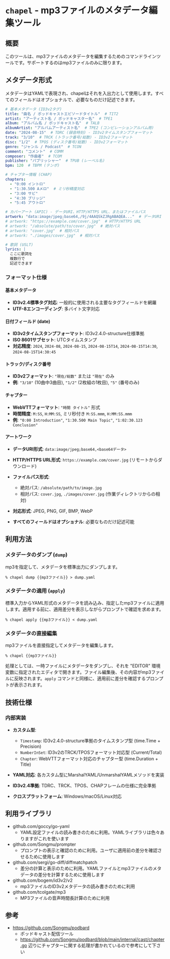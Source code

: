 # `chapel` - mp3ファイルのメタデータ編集ツール

## 概要

このツールは、mp3ファイルのメタデータを編集するためのコマンドラインツールです。サポートするのはmp3ファイルのみに限ります。

## メタデータ形式

メタデータはYAMLで表現され、chapelはそれを入出力として使用します。すべてのフィールドはオプショナルで、必要なものだけ記述できます。

```yaml
# 基本メタデータ (ID3v2タグ)
title: "曲名 / ポッドキャストエピソードタイトル"  # TIT2
artist: "アーティスト名 / ポッドキャスター名"  # TPE1
album: "アルバム名 / ポッドキャスト名"  # TALB
albumArtist: "アルバムアーティスト名"  # TPE2 (コンピレーションアルバム用)
date: "2024-08-15"  # TDRC (録音時刻) - ID3v2タイムスタンプフォーマット
track: "3/10"  # TRCK (トラック番号/総数) - ID3v2フォーマット
disc: "1/2"  # TPOS (ディスク番号/総数) - ID3v2フォーマット
genre: "ジャンル / Podcast"  # TCON
comment: "コメント"  # COMM
composer: "作曲者"  # TCOM
publisher: "パブリッシャー"  # TPUB (レーベル名)
bpm: 120  # TBPM (テンポ)

# チャプター情報 (CHAP)
chapters:
  - "0:00 イントロ"
  - "1:30.500 Aメロ"  # ミリ秒精度対応
  - "3:00 サビ"
  - "4:30 ブリッジ"
  - "5:45 アウトロ"

# カバーアート (APIC) - データURI、HTTP/HTTPS URL、またはファイルパス
artwork: "data:image/jpeg;base64,/9j/4AAQSkZJRgABAQEA..."  # データURI
# artwork: "https://example.com/cover.jpg"  # HTTP/HTTPS URL
# artwork: "/absolute/path/to/cover.jpg"  # 絶対パス
# artwork: "cover.jpg"  # 相対パス
# artwork: "./images/cover.jpg"  # 相対パス

# 歌詞 (USLT)
lyrics: |
  ここに歌詞を
  複数行で
  記述できます
```

### フォーマット仕様

#### 基本メタデータ
- **ID3v2.4標準タグ対応**: 一般的に使用される主要なタグフィールドを網羅
- **UTF-8エンコーディング**: 多バイト文字対応

#### 日付フィールド (date)
- **ID3v2タイムスタンプフォーマット**: ID3v2.4.0-structure仕様準拠
- **ISO 8601サブセット**: UTCタイムスタンプ
- **対応精度**: `2024`, `2024-08`, `2024-08-15`, `2024-08-15T14`, `2024-08-15T14:30`, `2024-08-15T14:30:45`

#### トラック/ディスク番号
- **ID3v2フォーマット**: `"現在/総数"` または `"現在"` のみ
- **例**: `"3/10"` (10曲中3曲目), `"1/2"` (2枚組の1枚目), `"5"` (番号のみ)

#### チャプター
- **WebVTTフォーマット**: `"時間 タイトル"` 形式
- **時間精度**: `M:SS`, `H:MM:SS`, ミリ秒付き `M:SS.mmm`, `H:MM:SS.mmm`
- **例**: `"0:00 Introduction"`, `"1:30.500 Main Topic"`, `"1:02:30.123 Conclusion"`

#### アートワーク
- **データURI形式**: `data:image/jpeg;base64,<base64データ>`
- **HTTP/HTTPS URL形式**: `https://example.com/cover.jpg` (リモートからダウンロード)
- **ファイルパス形式**:
  - 絶対パス: `/absolute/path/to/image.jpg`
  - 相対パス: `cover.jpg`, `./images/cover.jpg` (作業ディレクトリからの相対)
- **対応形式**: JPEG, PNG, GIF, BMP, WebP

- **すべてのフィールドはオプショナル**: 必要なものだけ記述可能

## 利用方法

### メタデータのダンプ (`dump`)

mp3を指定して、メタデータを標準出力にダンプします。

```console
% chapel dump {{mp3ファイル}} > dump.yaml
```

### メタデータの適用 (`apply`)

標準入力からYAML形式のメタデータを読み込み、指定したmp3ファイルに適用します。適用する前に、適用差分を表示しながらプロンプトで確認を求めます。

```console
% chapel apply {{mp3ファイル}} < dump.yaml
```

### メタデータの直接編集

mp3ファイルを直接指定してメタデータを編集します。

```console
% chapel {{mp3ファイル}}
```

処理としては、一時ファイルにメタデータをダンプし、それを "EDITOR" 環境変数に指定されたエディタで開きます。ファイル編集後、その内容がmp3ファイルに反映されます。`apply` コマンドと同様に、適用前に差分を確認するプロンプトが表示されます。

## 技術仕様

### 内部実装
- **カスタム型**:
  - `Timestamp`: ID3v2.4.0-structure準拠のタイムスタンプ型 (time.Time + Precision)
  - `NumberInSet`: ID3v2のTRCK/TPOSフォーマット対応型 (Current/Total)
  - `Chapter`: WebVTTフォーマット対応のチャプター型 (time.Duration + Title)

- **YAML対応**: 各カスタム型にMarshalYAML/UnmarshalYAMLメソッドを実装
- **ID3v2.4準拠**: TDRC、TRCK、TPOS、CHAPフレームの仕様に完全準拠
- **クロスプラットフォーム**: Windows/macOS/Linux対応

## 利用ライブラリ
- github.com/goccy/go-yaml
    - YAML設定ファイルの読み書きのために利用。YAMLライブラリは色々ありますがこれを使います
- github.com/Songmu/prompter
    - プロンプトの表示と確認のために利用。ユーザに適用前の差分を確認させるために使用します
- github.com/sergi/go-diff/diffmatchpatch
    - 差分の計算と表示のために利用。YAMLファイルとmp3ファイルのメタデータの差分を計算するために使用します
- github.com/bogem/id3v2/v2
    - mp3ファイルのID3v2メタデータの読み書きのために利用
- github.com/tcolgate/mp3
    - MP3ファイルの音声時間長計算のために利用

## 参考
- <https://github.com/Songmu/podbard>
    - ポッドキャスト配信ツール
    - <https://github.com/Songmu/podbard/blob/main/internal/cast/chapter.go> 辺りにチャプターに関する処理が書かれているので参考にして下さい
